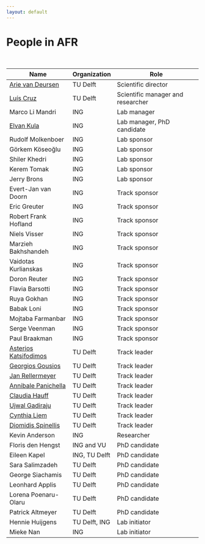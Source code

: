 ```yaml
---
layout: default
---
```


# People in AFR

<br/>

Name | Organization | Role
--|--|--
[Arie van Deursen] 		    | TU Delft 	| Scientific director
[Luís Cruz] 				| TU Delft 	| Scientific manager and researcher
Marco Li Mandri				| ING 		| Lab manager
[Elvan Kula] 			    | ING 		| Lab manager, PhD candidate
Rudolf Molkenboer			| ING   	| Lab sponsor
Görkem Köseoğlu				| ING 		| Lab sponsor
Shiler Khedri				| ING 		| Lab sponsor
Kerem Tomak			        | ING		| Lab sponsor
Jerry Brons			        | ING 	    | Lab sponsor
Evert-Jan van Doorn			| ING 		| Track sponsor
Eric Greuter			    | ING 		| Track sponsor
Robert Frank Hofland	    | ING 		| Track sponsor
Niels Visser                | ING       | Track sponsor
Marzieh Bakhshandeh 	    | ING 		| Track sponsor
Vaidotas Kurlianskas 	    | ING 		| Track sponsor
Doron Reuter  		 	    | ING 		| Track sponsor
Flavia Barsotti             | ING       | Track sponsor
Ruya Gokhan                 | ING       | Track sponsor
Babak Loni 					| ING 		| Track sponsor
Mojtaba Farmanbar			| ING 		| Track sponsor
Serge Veenman 				| ING 		| Track sponsor
Paul Braakman				| ING       | Track sponsor
[Asterios Katsifodimos]	    | TU Delft 	| Track leader
[Georgios Gousios]		    | TU Delft 	| Track leader
[Jan Rellermeyer]			| TU Delft 	| Track leader
[Annibale Panichella]		| TU Delft 	| Track leader
[Claudia Hauff]             | TU Delft  | Track leader
[Ujwal Gadiraju]			| TU Delft  | Track leader
[Cynthia Liem]			    | TU Delft 	| Track leader
[Diomidis Spinellis]		| TU Delft  | Track leader
Kevin Anderson			    | ING 		| Researcher
Floris den Hengst 			| ING and VU | PhD candidate
Eileen Kapel            	| ING, TU Delft | PhD candidate
Sara Salimzadeh 			| TU Delft 	| PhD candidate
George Siachamis 			| TU Delft 	| PhD candidate
Leonhard Applis         	| TU Delft  | PhD candidate
Lorena Poenaru-Olaru 	    | TU Delft  | PhD candidate
Patrick Altmeyer        	| TU Delft  | PhD candidate
Hennie Huijgens				| TU Delft, ING | Lab initiator
Mieke Nan					| ING 		| Lab initiator

[Arie van Deursen]:https://avandeursen.com
[Luís Cruz]:https://luiscruz.github.io
[Elvan Kula]:https://www.linkedin.com/in/elvan-kula/
[Asterios Katsifodimos]:https://www.tudelft.nl/ewi/over-de-faculteit/afdelingen/software-technology/web-information-systems/people/asterios-katsifodimos/
[Georgios Gousios]:https://www.gousios.gr
[Christoph Lofi]:https://www.tudelft.nl/ewi/over-de-faculteit/afdelingen/software-technology/web-information-systems/people/christoph-lofi/
[Jan Rellermeyer]:https://www.tudelft.nl/ewi/over-de-faculteit/afdelingen/software-technology/distributed-systems/people/jan-rellermeyer/
[Annibale Panichella]:https://apanichella.github.io
[Claudia Hauff]:https://www.tudelft.nl/ewi/over-de-faculteit/afdelingen/software-technology/web-information-systems/people/claudia-hauff/
[Cynthia Liem]:https://www.tudelft.nl/ewi/over-de-faculteit/afdelingen/intelligent-systems/multimedia-computing/people/cynthia-liem/
[Ujwal Gadiraju]: http://ujwalgadiraju.com/
[Diomidis Spinellis]: https://www2.dmst.aueb.gr/dds/